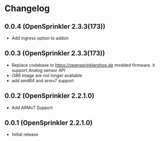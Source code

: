 # Changelog

## 0.0.4 (OpenSprinkler 2.3.3(173))

- Add ingress option to addon

## 0.0.3 (OpenSprinkler 2.3.3(173))

- Replace codebase to https://opensprinklershop.de modded firmware. it support Analog sensor API
- i386 image are not longer avaliable
- add amd64 and armv7 support

## 0.0.2 (OpenSprinkler 2.2.1.0)

- Add ARMv7 Support

## 0.0.1 (OpenSprinkler 2.2.1.0)

- Initial release
